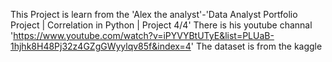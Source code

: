 This Project is learn from the 'Alex the analyst'-'Data Analyst Portfolio Project | Correlation in Python | Project 4/4'
There is his youtube channal 'https://www.youtube.com/watch?v=iPYVYBtUTyE&list=PLUaB-1hjhk8H48Pj32z4GZgGWyylqv85f&index=4'
The dataset is from the kaggle
